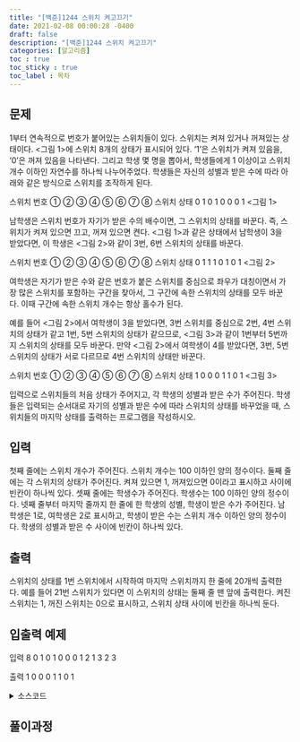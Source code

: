 ```yaml
---
title: "[백준]1244 스위치 켜고끄기"
date: 2021-02-08 00:00:28 -0400
draft: false
description: "[백준]1244 스위치 켜고끄기"
categories: [알고리즘]
toc : true
toc_sticky : true
toc_label : 목차
---
```


## 문제

1부터 연속적으로 번호가 붙어있는 스위치들이 있다. 스위치는 켜져 있거나 꺼져있는 상태이다. <그림 1>에 스위치 8개의 상태가 표시되어 있다. ‘1’은 스위치가 켜져 있음을, ‘0’은 꺼져 있음을 나타낸다. 그리고 학생 몇 명을 뽑아서, 학생들에게 1 이상이고 스위치 개수 이하인 자연수를 하나씩 나누어주었다. 학생들은 자신의 성별과 받은 수에 따라 아래와 같은 방식으로 스위치를 조작하게 된다.

스위치 번호  ① ② ③ ④ ⑤ ⑥ ⑦ ⑧
스위치 상태   0  1   0  1   0   0   0  1
<그림 1>

남학생은 스위치 번호가 자기가 받은 수의 배수이면, 그 스위치의 상태를 바꾼다. 즉, 스위치가 켜져 있으면 끄고, 꺼져 있으면 켠다. <그림 1>과 같은 상태에서 남학생이 3을 받았다면, 이 학생은 <그림 2>와 같이 3번, 6번 스위치의 상태를 바꾼다.

스위치 번호  ① ② ③ ④ ⑤ ⑥ ⑦ ⑧
스위치 상태   0  1   1  1   0   1   0  1
<그림 2>

여학생은 자기가 받은 수와 같은 번호가 붙은 스위치를 중심으로 좌우가 대칭이면서 가장 많은 스위치를 포함하는 구간을 찾아서, 그 구간에 속한 스위치의 상태를 모두 바꾼다. 이때 구간에 속한 스위치 개수는 항상 홀수가 된다.

예를 들어 <그림 2>에서 여학생이 3을 받았다면, 3번 스위치를 중심으로 2번, 4번 스위치의 상태가 같고 1번, 5번 스위치의 상태가 같으므로, <그림 3>과 같이 1번부터 5번까지 스위치의 상태를 모두 바꾼다. 만약 <그림 2>에서 여학생이 4를 받았다면, 3번, 5번 스위치의 상태가 서로 다르므로 4번 스위치의 상태만 바꾼다.

스위치 번호  ① ② ③ ④ ⑤ ⑥ ⑦ ⑧
스위치 상태   1   0  0   0  1   1   0  1
<그림 3>

입력으로 스위치들의 처음 상태가 주어지고, 각 학생의 성별과 받은 수가 주어진다. 학생들은 입력되는 순서대로 자기의 성별과 받은 수에 따라 스위치의 상태를 바꾸었을 때, 스위치들의 마지막 상태를 출력하는 프로그램을 작성하시오.

## 입력

첫째 줄에는 스위치 개수가 주어진다. 스위치 개수는 100 이하인 양의 정수이다. 둘째 줄에는 각 스위치의 상태가 주어진다. 켜져 있으면 1, 꺼져있으면 0이라고 표시하고 사이에 빈칸이 하나씩 있다. 셋째 줄에는 학생수가 주어진다. 학생수는 100 이하인 양의 정수이다. 넷째 줄부터 마지막 줄까지 한 줄에 한 학생의 성별, 학생이 받은 수가 주어진다. 남학생은 1로, 여학생은 2로 표시하고, 학생이 받은 수는 스위치 개수 이하인 양의 정수이다. 학생의 성별과 받은 수 사이에 빈칸이 하나씩 있다.

## 출력

스위치의 상태를 1번 스위치에서 시작하여 마지막 스위치까지 한 줄에 20개씩 출력한다. 예를 들어 21번 스위치가 있다면 이 스위치의 상태는 둘째 줄 맨 앞에 출력한다. 켜진 스위치는 1, 꺼진 스위치는 0으로 표시하고, 스위치 상태 사이에 빈칸을 하나씩 둔다.

## 입출력 예제
입력
8
0 1 0 1 0 0 0 1
2
1 3
2 3

출력
1 0 0 0 1 1 0 1

<details>
<summary>소스코드</summary>
<div markdown="1">

```java

import java.util.ArrayList;
import java.util.Scanner;

public class Main {
	public static void main(String args[]) {		
		Scanner scan = new Scanner(System.in);
		int n = scan.nextInt();
		int arr[] = new int[n];	//switch
		ArrayList<Integer> list1 = new ArrayList<>();
		ArrayList<Integer> list2 = new ArrayList<>();

		for(int i=0;i<n;i++) {
			arr[i]=scan.nextInt();
		}

		int n2= scan.nextInt();
		for(int i=0;i<n2;i++) {
			int s = scan.nextInt();
			int k = scan.nextInt();
			list1.add(s);
			list2.add(k);
		}


		for(int i=0;i<list1.size();i++) {
			if(list1.get(i)==1) {
				for(int k=0;k<n;k++) {
					if((k+1)%list2.get(i)==0) {
						arr[k]=1-arr[k];
					}
				}
			}
			else if(list1.get(i)==2) {
				int pivot = list2.get(i);
				pivot--;
				arr[pivot]=1-arr[pivot];
				int idx=1;
				while(pivot-idx>=0 && pivot+idx<n) {
					if(arr[pivot-idx]==arr[pivot+idx]) {
						arr[pivot-idx] = 1-arr[pivot-idx];
						arr[pivot+idx] = 1-arr[pivot+idx];
					}else {
						break;
					}
					idx++;
				}
			}
		}

		for(int i=0;i<n;i++) {
			if((i+1)%20==0) {
				System.out.println(arr[i]);
			}
			else System.out.print(arr[i]+" ");
		}
	}
}

```
</div>
</details>

## 풀이과정